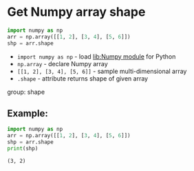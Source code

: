 # Get Numpy array shape

```python
import numpy as np
arr = np.array([[1, 2], [3, 4], [5, 6]])
shp = arr.shape
```

- `import numpy as np` - load [lib:Numpy module](/python-numpy/how-to-install-python-numpy-lib) for Python
- `np.array` - declare Numpy array
- `[[1, 2], [3, 4], [5, 6]]` - sample multi-dimensional array
- `.shape` - attribute returns shape of given array

group: shape

## Example: 
```python
import numpy as np
arr = np.array([[1, 2], [3, 4], [5, 6]])
shp = arr.shape
print(shp)
```
```
(3, 2)

```


